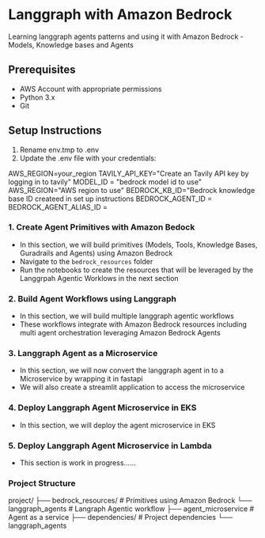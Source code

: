 # Langgraph with Amazon Bedrock

Learning langgraph agents patterns and using it with Amazon Bedrock - Models, Knowledge bases and Agents 

## Prerequisites

- AWS Account with appropriate permissions
- Python 3.x
- Git

## Setup Instructions

1.  Rename env.tmp to .env
2.  Update the .env file with your credentials:

AWS_REGION=your_region
TAVILY_API_KEY="Create an Tavily API key by logging in to tavily"
MODEL_ID = "bedrock model id to use"
AWS_REGION="AWS region to use"
BEDROCK_KB_ID="Bedrock knowledge base ID createed in set up instructions
BEDROCK_AGENT_ID = 
BEDROCK_AGENT_ALIAS_ID =

### 1. Create Agent Primitives with Amazon Bedock
- In this section, we will build primitives (Models, Tools, Knowledge Bases, Guradrails and Agents) using Amazon Bedrock
- Navigate to the `bedrock_resources` folder
- Run the notebooks to create the resources that will be leveraged by the Langgrpah Agentic Worklows in the next section

### 2. Build Agent Workflows using Langgraph
- In this section, we will build multiple langgraph agentic workflows 
- These workflows integrate with Amazon Bedrock resources including multi agent orchestration leveraging Amazon Bedrock Agents

### 3.  Langgraph Agent as a Microservice
- In this section, we will now convert the langgraph agent in to a Microservice by wrapping it in fastapi
- We will also create a streamlit application to access the microservice

### 4.  Deploy Langgraph Agent Microservice in EKS
- In this section, we will deploy the agent microservice in EKS


### 5.  Deploy Langgraph Agent Microservice in Lambda
- This section is work in progress......

### Project Structure

project/
├── bedrock_resources/    # Primitives using Amazon Bedrock
└── langgraph_agents      # Langraph Agentic workflow
├── agent_microservice    # Agent as a service
├── dependencies/         # Project dependencies
└── langgraph_agents 

